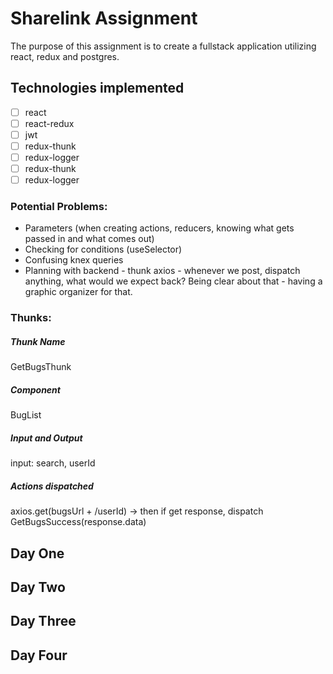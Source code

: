 # Sharelink Assignment

The purpose of this assignment is to create a fullstack application utilizing react, redux and postgres.

## Technologies implemented

- [ ] react
- [ ] react-redux
- [ ] jwt
- [ ] redux-thunk
- [ ] redux-logger
- [ ] redux-thunk
- [ ] redux-logger

### Potential Problems:

- Parameters (when creating actions, reducers, knowing what gets passed in and what comes out)
- Checking for conditions (useSelector)
- Confusing knex queries
- Planning with backend - thunk axios - whenever we post, dispatch anything, what would we expect back? Being clear about that - having a graphic organizer for that.

### Thunks:

##### Thunk Name

GetBugsThunk

##### Component

BugList

##### Input and Output

input: search, userId

##### Actions dispatched

axios.get(bugsUrl + /userId) -> then if get response, dispatch GetBugsSuccess(response.data)

## Day One

## Day Two

## Day Three

## Day Four
